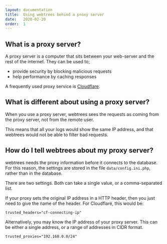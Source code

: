 ```yaml
---
layout: documentation
title:  Using webtrees behind a proxy server
date:   2020-02-20
order:  1
---
```


## What is a proxy server?

A proxy server is a computer that sits between your web-server and
the rest of the internet.  They can be used to;
 
* provide security by blocking malicious requests
* help performance by caching responses

A frequently used proxy service is [Cloudflare](https://www.cloudflare.com).

## What is different about using a proxy server?

When you use a proxy server, webtrees sees the requests as coming from the
proxy server, not from the remote user.

This means that all your logs would show the same IP address,
and that webtrees would not be able to filter bad requests.

## How do I tell webtrees about my proxy server?

webtrees needs the proxy information before it connects to the database.
For this reason, the settings are stored in the file `data/config.ini.php`,
rather than in the database.

There are two settings.  Both can take a single value, or a comma-separated list.

If your proxy sets the original IP address in a HTTP header, then
you just need to give the name of the header.
For Cloudflare, this would be:

```
trusted_headers="cf-connecting-ip"
```

Alternatively, you may know the IP address of your proxy server.
This can be either a single address, or a range of addresses in CIDR format.

```
trusted_proxies="192.168.0.0/24"
```
